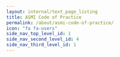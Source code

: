 ```yaml
---
layout: internal/text_page_listing
title: ASMI Code of Practice
permalink: /about/asmi-code-of-practice/
icon: "fa fa-users"
side_nav_top_level_id: 1
side_nav_second_level_id: 4
side_nav_third_level_id: 1
---
```


<!--- This child document initializes the page in Jekyll. -->
